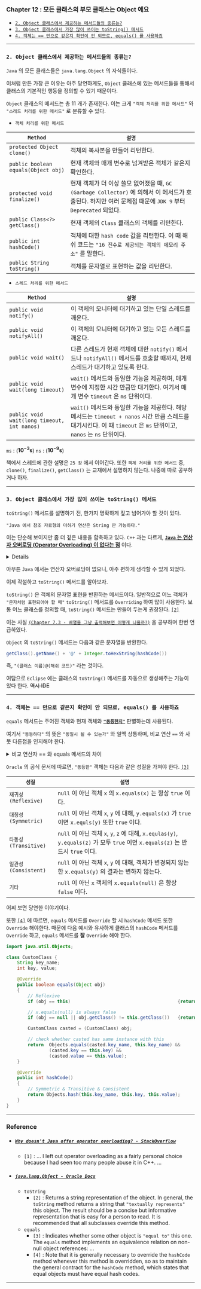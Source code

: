 
### Chapter 12 : 모든 클래스의 부모 클래스는 Object 에요

- [`2. Object 클래스에서 제공하는 메서드들의 종류는?`](#2-object-클래스에서-제공하는-메서드들의-종류는)
- [`3. Object 클래스에서 가장 많이 쓰이는 toString() 메서드`](#3-object-클래스에서-가장-많이-쓰이는-tostring-메서드)
- [`4. 객체는 == 만으로 같은지 확인이 안 되므로, equals() 를 사용하죠`](#4-객체는--만으로-같은지-확인이-안-되므로-equals-를-사용하죠)

---

### `2. Object 클래스에서 제공하는 메서드들의 종류는?`

`Java` 의 모든 클래스들은 `java.lang.Object` 의 자식들이다. 

이처럼 만든 가장 큰 이유는 아주 당연하게도, `Object` 클래스에 있는 메서드들을 통해서 클래스의 기본적인 행동을 정의할 수 있기 때문이다.

`Object` 클래스의 메서드는 총 11 개가 존재한다. 이는 크게 `"객체 처리를 위한 메서드"` 와 `"스레드 처리를 위한 메서드"` 로 분류할 수 있다.

- `객체 처리를 위한 메서드`

|`Method`|`설명`|
|---|---|
|`protected Object clone()`|객체의 복사본을 만들어 리턴한다.|
|`public boolean equals(Object obj)`|현재 객체와 매개 변수로 넘겨받은 객체가 같은지 확인한다.|
|`protected void finalize()`|현재 객체가 더 이상 쓸모 없어졌을 때, `GC` `(Garbage Collector)` 에 의해서 이 메서드가 호출된다. 하지만 여러 문제점 때문에 `JDK 9` 부터 `Deprecated` 되었다.|
|`public Class<?> getClass()`|현재 객체의 `Class` 클래스의 객체를 리턴한다.|
|`public int hashCode()`|객체에 대한 `hash code` 값을 리턴한다. 이 때 해쉬 코드는 `"16 진수로 제공되는 객체의 메모리 주소"` 를 말한다.|
|`public String toString()`|객체를 문자열로 표현하는 값을 리턴한다.|


- `스레드 처리를 위한 메서드`

|`Method`|`설명`|
|---|---|
|`public void notify()`|이 객체의 모니터에 대기하고 있는 단일 스레드를 깨운다.|
|`public void notifyAll()`|이 객체의 모니터에 대기하고 있는 모든 스레드를 깨운다.|
|`public void wait()`|다른 스레드가 현재 객체에 대한 `notify()` 메서드나 `notifyAll()` 메서드를 호출할 때까지, 현재 스레드가 대기하고 있도록 한다.|
|`public void wait(long timeout)`|`wait()` 메서드와 동일한 기능을 제공하며, 매개 변수에 지정한 시간 만큼만 대기한다. 여기서 매개 변수 `timeout` 은 `ms` 단위이다.|
|`public void wait(long timeout, int nanos)`|`wait()` 메서드와 동일한 기능을 제공한다. 해당 메서드는 `timeout + nanos` 시간 만큼 스레드를 대기시킨다. 이 때 `timeout` 은 `ms` 단위이고, `nanos` 는 `ns` 단위이다.|

`ms` : ($\mathbf{10^{-3}s}$)
`ns` : ($\mathbf{10^{-9}s}$)

책에서 스레드에 관한 설명은 `25 장` 에서 이어간다. 
또한 `객체 처리를 위한 메서드` 중, `clone()`, `finalize()`, `getClass()` 는 교재에서 설명하지 않는다. 나중에 따로 공부하거나 하자.

---

### `3. Object 클래스에서 가장 많이 쓰이는 toString() 메서드`

`toString()` 메서드를 설명하기 전, 한가지 명확하게 짚고 넘어가야 할 것이 있다.

`"Java 에서 참조 자료형의 더하기 연산은 String 만 가능하다."`

이는 단순해 보이지만 좀 더 깊은 내용을 함축하고 있다. `C++` 과는 다르게, <ins>**`Java` 는 연산자 오버로딩 (Operator Overloading) 이 없다는 점**</ins> 이다.

<details><summary> Details</summary><p>

---

나는 `C++` 로 객체지향 언어를 처음 배워서, 모든 객체 지향 언어에는 연산자 오버로딩이 있을 줄 알았다. 그래서 `Java` 를 시작할 때에도 당연히 있을 줄 알았는데 지금 보니 아니라고 한다. 

그럼 왜 `Java` 에는 연산자 오버로딩이 없는 걸까? 재미있게도 `Java` 를 최초로 만든 `James Arthur Gosling` 가 `"개인적인 이유"` 로 그냥 안넣었다 한다. [`[1]`](#why-doesnt-java-offer-operator-overloading---stackoverflow)

</p></details>

아무튼 `Java` 에서는 연산자 오버로딩이 없으니, 아주 편하게 생각할 수 있게 되었다.

이제 각설하고 `toString()` 메서드를 알아보자.

`toString()` 은 객체의 문자열 표현을 반환하는 메서드이다. 일반적으로 어느 객체가 `"문자처럼 표현되어야 할 때"` `toString()` 메서드를 `Overriding` 하여 많이 사용한다. 보통 어느 클래스를 정의할 때, `toString()` 메서드는 만들어 두는게 권장된다. [`[2]`]()

이는 사실 [`(Chapter 7.3 - 배열을 그냥 출력해보면 어떻게 나올까?)`](../ch_07/section_01_03.md#3-배열을-그냥-출력해보면-어떻게-나올까) 을 공부하며 한번 언급하였다.

`Object` 의 `toString()` 메서드는 다음과 같은 문자열을 반환한다.

```java
getClass().getName() + '@' + Integer.toHexString(hashCode())
```

즉, `"(클래스 이름)@(해쉬 코드)"` 라는 것이다.

여담으로 `Eclipse` 에는 클래스의 `toString()` 메서드를 자동으로 생성해주는 기능이 있다 한다. ~~역시 IDE~~

---

### `4. 객체는 == 만으로 같은지 확인이 안 되므로, equals() 를 사용하죠`

`equals` 메서드는 주어진 객체와 현재 객체와 <ins>**`"동등한지"`**</ins> 판별하는데 사용된다.

여기서 `"동등하다"` 의 뜻은 `"동일시 될 수 있는가"` 와 일맥 상통하며, 비교 연산 `==` 와 사뭇 다른점을 인지해야 한다.

<details><summary> 비교 연산자 == 와 equals 메서드의 차이</summary><p>

---

이에 대한 예시를 보자.

```java
void print_obj(Object obj)
{
    System.out.println(
        obj.getClass().getName() + 
        "\t" + String.format("0x%8x", obj.hashCode()) + 
        "\t" + String.format("0x%8x", System.identityHashCode(obj))
    );
}

String str_lit1 = "some string";
String str_lit2 = "some string";
String str_ins1 = new String("some string");
String str_ins2 = new String("some string");

System.out.println("class\t\t\thashCode\tidentityHashCode");
print_obj(str_lit1);
print_obj(str_lit2);
print_obj(str_ins1);
print_obj(str_ins2);
```
```
class                   hashCode        identityHashCode
java.lang.String        0x532b18bd      0x251a69d7
java.lang.String        0x532b18bd      0x251a69d7
java.lang.String        0x532b18bd      0x5c647e05
java.lang.String        0x532b18bd      0x33909752
```

위 코드는 각 객체에 대한 `hashCode` 와 `System.identityHashCode` 를 나타내고 있다. 

**대체로** `hashCode` 는 `"주어진 객체가 동일시 될 수 있는지"` 를 판별할 때 사용되고, `System.identityHashCode` 는 `"주어진 객체가 같은 메모리 공간에 있는지"` 즉, `"정말 동일한 객체인지"` 판별하는데 사용된다.

`(애초에 System.identityHashCode 는 객체의 메모리 주소에 기반한 hashCode 를 생성해 반환한다)`

비교연산자 `==` 를 이용할 경우, 객체의 메모리 공간이 동일한지 판단한다. 때문에 `obj1 == obj2` 판별식은, `identityHashCode(obj1) == identityHashCode(obj2)` 와 동일하며, 다음처럼 확인할 수 있다.

```java
System.out.println(str_lit1 == str_lit2);
System.out.println(
    System.identityHashCode(str_lit1) 
    == System.identityHashCode(str_lit1)
);
System.out.println(str_ins1 == str_ins2);
System.out.println(
    System.identityHashCode(str_ins1) 
    == System.identityHashCode(str_ins2)
);
```
```
true
true
false
false
```

`str_lit1` 과 `str_lit2` 는 동일한 `literal string` 을 가르키고 있으므로, 두 객체는 동일한 메모리 공간에 존재한다. 때문에 `str_lit1 == str_lit2` 는 `true` 이다.

반면 `str_ins1` 과 `str_ins2` 는 `new` 키워드를 이용해 생성했으므로, 서로 다른 `heap` 메모리 공간에 존재한다. 따라서 `str_ins1 == str_ins2` 는 `false` 이다.

---

반면 `equals` 메서드는 `"주어진 객체가 동일시 될 수 있는지"` 즉, 두 객체의 내용이 같은지 확인하는데 자주 사용된다.

이는 **대체로** 각 객체의 `hashCode` 를 비교함으로서 이뤄진다.
- 이처럼 말할 수 있는 이유는 `Oracle Docs` 에 다음과 같은 설명이 있기 때문이다. [`[4]`](#javalangobject---oracle-docs)
- `"equals 메서드를 Override 할 시, hashCode 메서드 또한 Override 해야 합니다. 이는 "equal" 한 객체는 반드시 같은 hashCode 를 갖는다는 일반 조항을 유지하기 위함입니다."`

그래서 엄밀히 말하면 `"equals 한 객체는 동일한 hashCode"` 를 갖지만, `"동일한 hashCode 를 갖는다고 equal 한 객체는 아니다"` 라고 말해야한다.

```java
System.out.println(str_ins1.equals(str_ins2));
System.out.println(
    str_ins1.hashCode() == str_ins2.hashCode()
);
```
```
true
true
```

`str_ins1` 과 `str_ins2` 는 `equal` 하다. 따라서 `str_ins1` 과 `str_ins2` 는 같은 `hashCode` 를 가진다.

---

</p></details>


`Oracle` 의 공식 문서에 따르면, `"동등한"` 객체는 다음과 같은 성질을 가져야 한다. [`[3]`](#javalangobject---oracle-docs)

|`성질`|`설명`|
|---|---|
|`재귀성` `(Reflexive)`|`null` 이 아닌 객체 `x` 의 `x.equals(x)` 는 항상 `true` 이다.|
|`대칭성` `(Symmetric)`|`null` 이 아닌 객체 `x`, `y` 에 대해, `y.equals(x)` 가 `true` 이면 `x.equls(y)` 또한 `true` 이다.|
|`타동성` `(Transitive)`|`null` 이 아닌 객체 `x`, `y`, `z` 에 대해, `x.equlas(y)`, `y.equals(z)` 가 모두 `true` 이면 `x.equals(z)` 는 반드시 `true` 이다.|
|`일관성` `(Consistent)`|`null` 이 아닌 객체 `x`, `y` 에 대해, 객체가 변경되지 않는 한 `x.equals(y)` 의 결과는 변하지 않는다.|
|`기타`|`null` 이 아닌 `x` 객체의 `x.equals(null)` 은 항상 `false` 이다.|

어찌 보면 당연한 이야기이다.

또한 [`[4]`](#4-객체는--만으로-같은지-확인이-안-되므로-equals-를-사용하죠) 에 따르면, `equals` 메서드를 `Override` 할 시 `hashCode` 메서드 또한 `Override` 해야한다. 때문에 다음 예시와 유사하게 클래스의 `hashCode` 메서드를 `Override` 하고, `equals` 메서드를 **잘** `Override` 해야 한다.

```java
import java.util.Objects;

class CustomClass {
    String key_name;
    int key, value;

    @Override
    public boolean equals(Object obj)
    {
        // Reflexive
        if (obj == this)                                        {return true;}

        // x.equals(null) is always false
        if (obj == null || obj.getClass() != this.getClass())   {return false;}

        CustomClass casted = (CustomClass) obj;

        // check whether casted has same instance with this
        return  Objects.equals(casted.key_name, this.key_name) && 
                (casted.key == this.key) && 
                (casted.value == this.value);
    }

    @Override
    public int hashCode()
    {
        // Symmetric & Transitive & Consistent
        return Objects.hash(this.key_name, this.key, this.value);
    }
}
```


---

### Reference

- ##### [`Why doesn't Java offer operator overloading? - StackOverflow`](https://stackoverflow.com/questions/77718/why-doesnt-java-offer-operator-overloading)
    - `[1]` : ... I left out operator overloading as a fairly personal choice because I had seen too many people abuse it in C++. ...

- ##### [`java.lang.Object - Oracle Docs`](https://docs.oracle.com/javase/8/docs/api/java/lang/Object.html)
    - `toString` 
        - `[2]` : Returns a string representation of the object. In general, the `toString` method returns a string that `"textually represents"` this object. The result should be a concise but informative representation that is easy for a person to read. It is recommended that all subclasses override this method.
    - `equals`
        - `[3]` : Indicates whether some other object is `"equal to"` this one. The `equals` method implements an equivalence relation on non-null object references: ... 
        - `[4]` : Note that it is generally necessary to override the `hashCode` method whenever this method is overridden, so as to maintain the general contract for the `hashCode` method, which states that equal objects must have equal hash codes.

---

